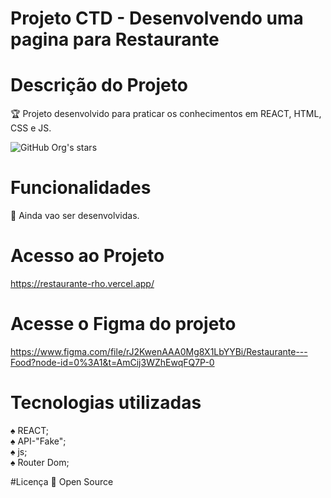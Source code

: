 # Projeto CTD - Desenvolvendo uma pagina para Restaurante

# Descrição do Projeto
:trophy: Projeto desenvolvido para praticar os conhecimentos em REACT, HTML, CSS e JS.

![GitHub Org's stars](https://img.shields.io/github/stars/camilafernanda?style=social)

# Funcionalidades
:rocket: Ainda vao ser desenvolvidas.

# Acesso ao Projeto
https://restaurante-rho.vercel.app/

# Acesse o Figma do projeto
https://www.figma.com/file/rJ2KwenAAA0Mg8X1LbYYBi/Restaurante---Food?node-id=0%3A1&t=AmCij3WZhEwqFQ7P-0

# Tecnologias utilizadas

:spades: REACT;<br>
:spades: API-"Fake";<br>
:spades: js;<br>
:spades: Router Dom;<br>

#Licença
:file_folder: Open Source

